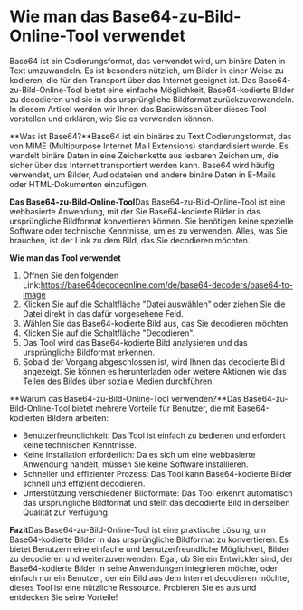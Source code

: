 Wie man das Base64-zu-Bild-Online-Tool verwendet
================================================

Base64 ist ein Codierungsformat, das verwendet wird, um binäre Daten in Text umzuwandeln. Es ist besonders nützlich, um Bilder in einer Weise zu kodieren, die für den Transport über das Internet geeignet ist. Das Base64-zu-Bild-Online-Tool bietet eine einfache Möglichkeit, Base64-kodierte Bilder zu decodieren und sie in das ursprüngliche Bildformat zurückzuverwandeln. In diesem Artikel werden wir Ihnen das Basiswissen über dieses Tool vorstellen und erklären, wie Sie es verwenden können.

**Was ist Base64?**Base64 ist ein binäres zu Text Codierungsformat, das von MIME (Multipurpose Internet Mail Extensions) standardisiert wurde. Es wandelt binäre Daten in eine Zeichenkette aus lesbaren Zeichen um, die sicher über das Internet transportiert werden kann. Base64 wird häufig verwendet, um Bilder, Audiodateien und andere binäre Daten in E-Mails oder HTML-Dokumenten einzufügen.

**Das Base64-zu-Bild-Online-Tool**Das Base64-zu-Bild-Online-Tool ist eine webbasierte Anwendung, mit der Sie Base64-kodierte Bilder in das ursprüngliche Bildformat konvertieren können. Sie benötigen keine spezielle Software oder technische Kenntnisse, um es zu verwenden. Alles, was Sie brauchen, ist der Link zu dem Bild, das Sie decodieren möchten.

**Wie man das Tool verwendet**

1. Öffnen Sie den folgenden Link:<https://base64decodeonline.com/de/base64-decoders/base64-to-image>
2. Klicken Sie auf die Schaltfläche "Datei auswählen" oder ziehen Sie die Datei direkt in das dafür vorgesehene Feld.
3. Wählen Sie das Base64-kodierte Bild aus, das Sie decodieren möchten.
4. Klicken Sie auf die Schaltfläche "Decodieren".
5. Das Tool wird das Base64-kodierte Bild analysieren und das ursprüngliche Bildformat erkennen.
6. Sobald der Vorgang abgeschlossen ist, wird Ihnen das decodierte Bild angezeigt. Sie können es herunterladen oder weitere Aktionen wie das Teilen des Bildes über soziale Medien durchführen.

**Warum das Base64-zu-Bild-Online-Tool verwenden?**Das Base64-zu-Bild-Online-Tool bietet mehrere Vorteile für Benutzer, die mit Base64-kodierten Bildern arbeiten:

- Benutzerfreundlichkeit: Das Tool ist einfach zu bedienen und erfordert keine technischen Kenntnisse.
- Keine Installation erforderlich: Da es sich um eine webbasierte Anwendung handelt, müssen Sie keine Software installieren.
- Schneller und effizienter Prozess: Das Tool kann Base64-kodierte Bilder schnell und effizient decodieren.
- Unterstützung verschiedener Bildformate: Das Tool erkennt automatisch das ursprüngliche Bildformat und stellt das decodierte Bild in derselben Qualität zur Verfügung.

**Fazit**Das Base64-zu-Bild-Online-Tool ist eine praktische Lösung, um Base64-kodierte Bilder in das ursprüngliche Bildformat zu konvertieren. Es bietet Benutzern eine einfache und benutzerfreundliche Möglichkeit, Bilder zu decodieren und weiterzuverwenden. Egal, ob Sie ein Entwickler sind, der Base64-kodierte Bilder in seine Anwendungen integrieren möchte, oder einfach nur ein Benutzer, der ein Bild aus dem Internet decodieren möchte, dieses Tool ist eine nützliche Ressource. Probieren Sie es aus und entdecken Sie seine Vorteile!
